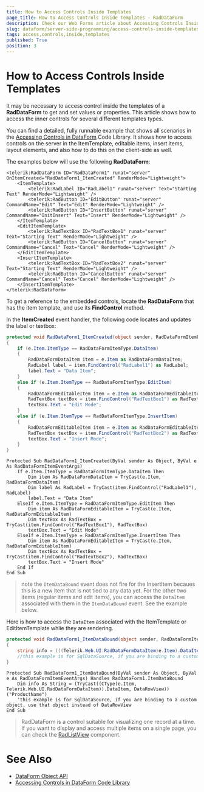 ```yaml
---
title: How to Access Controls Inside Templates
page_title: How to Access Controls Inside Templates - RadDataForm
description: Check our Web Forms article about Accessing Controls Inside Templates.
slug: dataform/server-side-programming/access-controls-inside-templates
tags: access,controls,inside,templates
published: True
position: 3
---
```


# How to Access Controls Inside Templates

It may be necessary to access control inside the templates of a **RadDataForm** to get and set values or properties. This article shows how to access the inner controls for several different templates types.

You can find a detailed, fully runnable example that shows all scenarios in the [Accessing Controls in DataForm](https://www.telerik.com/support/code-library/accessing-controls-in-dataform) Code Library. It shows how to access controls on the server in the ItemTemplate, editable items, insert items, layout elements, and also how to do this on the client-side as well.

The examples below will use the following **RadDataForm**:

````ASP.NET
<telerik:RadDataForm ID="RadDataForm1" runat="server" OnItemCreated="RadDataForm1_ItemCreated" RenderMode="Lightweight">
    <ItemTemplate>
        <telerik:RadLabel ID="RadLabel1" runat="server" Text="Starting Text" RenderMode="Lightweight" />
        <telerik:RadButton ID="EditButton" runat="server" CommandName="Edit" Text="Edit" RenderMode="Lightweight" />
        <telerik:RadButton ID="InsertButton" runat="server" CommandName="InitInsert" Text="Insert" RenderMode="Lightweight" />
    </ItemTemplate>
    <EditItemTemplate>
        <telerik:RadTextBox ID="RadTextBox1" runat="server" Text="Starting Text" RenderMode="Lightweight" />
        <telerik:RadButton ID="CancelButton" runat="server" CommandName="Cancel" Text="Cancel" RenderMode="Lightweight" />
    </EditItemTemplate>
    <InsertItemTemplate>
        <telerik:RadTextBox ID="RadTextBox2" runat="server" Text="Starting Text" RenderMode="Lightweight" />
        <telerik:RadButton ID="CancelButton" runat="server" CommandName="Cancel" Text="Cancel" RenderMode="Lightweight" />
    </InsertItemTemplate>
</telerik:RadDataForm>
````

To get a reference to the embedded controls, locate the **RadDataForm** that has the item template, and use its **FindControl** method.

In the **ItemCreated** event handler, the following code locates and updates the label or textbox:

````C#
protected void RadDataForm1_ItemCreated(object sender, RadDataFormItemEventArgs e)
{
    if (e.Item.ItemType == RadDataFormItemType.DataItem)
    {
        RadDataFormDataItem item = e.Item as RadDataFormDataItem;
        RadLabel label = item.FindControl("RadLabel1") as RadLabel;
        label.Text = "Data Item";
    }
    else if (e.Item.ItemType == RadDataFormItemType.EditItem)
    {
        RadDataFormEditableItem item = e.Item as RadDataFormEditableItem;
        RadTextBox textBox = item.FindControl("RadTextBox1") as RadTextBox;
        textBox.Text = "Edit Mode";
    }
    else if (e.Item.ItemType == RadDataFormItemType.InsertItem)
    {
        RadDataFormEditableItem item = e.Item as RadDataFormEditableItem;
        RadTextBox textBox = item.FindControl("RadTextBox2") as RadTextBox;
        textBox.Text = "Insert Mode";
    }
}
````
````VB.NET
Protected Sub RadDataForm1_ItemCreated(ByVal sender As Object, ByVal e As RadDataFormItemEventArgs)
    If e.Item.ItemType = RadDataFormItemType.DataItem Then
        Dim item As RadDataFormDataItem = TryCast(e.Item, RadDataFormDataItem)
        Dim label As RadLabel = TryCast(item.FindControl("RadLabel1"), RadLabel)
        label.Text = "Data Item"
    ElseIf e.Item.ItemType = RadDataFormItemType.EditItem Then
        Dim item As RadDataFormEditableItem = TryCast(e.Item, RadDataFormEditableItem)
        Dim textBox As RadTextBox = TryCast(item.FindControl("RadTextBox1"), RadTextBox)
        textBox.Text = "Edit Mode"
    ElseIf e.Item.ItemType = RadDataFormItemType.InsertItem Then
        Dim item As RadDataFormEditableItem = TryCast(e.Item, RadDataFormEditableItem)
        Dim textBox As RadTextBox = TryCast(item.FindControl("RadTextBox2"), RadTextBox)
        textBox.Text = "Insert Mode"
    End If
End Sub
````

>note the `ItemDataBound` event does not fire for the InsertItem becaues this is a new item that is not tied to any data yet. For the other two items (regular items and edit items), you can access the `DataItem` associated with them in the `ItemDataBound` event. See the example below.

Here is how to access the `DataItem` associated with the ItemTemplate or EditItemTemplate whlie they are rendering.

````C#
protected void RadDataForm1_ItemDataBound(object sender, RadDataFormItemEventArgs e)
{
    string info = (((Telerik.Web.UI.RadDataFormDataItem)e.Item).DataItem as DataRowView)["ProductName"].ToString();
    //this example is for SqlDataSource, if you are binding to a custom object, use that object instead of DataRowView
}
````
````VB
Protected Sub RadDataForm1_ItemDataBound(ByVal sender As Object, ByVal e As RadDataFormItemEventArgs) Handles RadDataForm1.ItemDataBound
    Dim info As String = (TryCast((CType(e.Item, Telerik.Web.UI.RadDataFormDataItem)).DataItem, DataRowView))("ProductName")
    'this example is for SqlDataSource, if you are binding to a custom object, use that object instead of DataRowView
End Sub
````

> RadDataForm is a control suitable for visualizing one record at a time. If you want to display and access multiple items on a single page, you can check the [RadListView](https://demos.telerik.com/aspnet-ajax/listview/examples/overview/defaultcs.aspx) component.

# See Also

 * [DataForm Object API](https://docs.telerik.com/devtools/aspnet-ajax/controls/dataform/server-side-programming/dataform-object)
 * [Accessing Controls in DataForm Code Library](https://www.telerik.com/support/code-library/accessing-controls-in-dataform)
